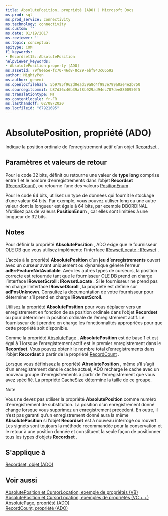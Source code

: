 ```yaml
---
title: AbsolutePosition, propriété (ADO) | Microsoft Docs
ms.prod: sql
ms.prod_service: connectivity
ms.technology: connectivity
ms.custom: ''
ms.date: 01/19/2017
ms.reviewer: ''
ms.topic: conceptual
apitype: COM
f1_keywords:
- Recordset15::AbsolutePosition
helpviewer_keywords:
- AbsolutePosition property [ADO]
ms.assetid: 79f8ee5e-fc70-46d8-8c29-ebf943c66592
author: MightyPen
ms.author: genemi
ms.openlocfilehash: 5b9795f962d0ead59a8d4f993e799a0ae4e2b750
ms.sourcegitcommit: b87d36c46b39af8b929ad94ec707dee8800950f5
ms.translationtype: MT
ms.contentlocale: fr-FR
ms.lasthandoff: 02/08/2020
ms.locfileid: "67921695"
---
```

# <a name="absoluteposition-property-ado"></a>AbsolutePosition, propriété (ADO)
Indique la position ordinale de l’enregistrement actif d’un objet [Recordset](../../../ado/reference/ado-api/recordset-object-ado.md) .  
  
## <a name="settings-and-return-values"></a>Paramètres et valeurs de retour  
 Pour le code 32 bits, définit ou retourne une valeur de **type long** comprise entre 1 et le nombre d’enregistrements dans l’objet **Recordset** ([RecordCount](../../../ado/reference/ado-api/recordcount-property-ado.md)), ou retourne l’une des valeurs [PositionEnum](../../../ado/reference/ado-api/positionenum.md) .  
  
 Pour le code 64 bits, utilisez un type de données qui fournit le stockage d’une valeur 64 bits. Par exemple, vous pouvez utiliser long ou une autre valeur dont la longueur est égale à 64 bits, par exemple DBORDINAL. N’utilisez pas de valeurs **PositionEnum** , car elles sont limitées à une longueur de 32 bits.  
  
## <a name="remarks"></a>Notes  
 Pour définir la propriété **AbsolutePosition** , ADO exige que le fournisseur OLE DB que vous utilisez implémente l’interface [IRowsetLocate : IRowset](https://msdn.microsoft.com/library/windows/desktop/ms721190.aspx) .  
  
 L’accès à la propriété **AbsolutePosition** d’un **jeu d’enregistrements** ouvert avec un curseur avant uniquement ou dynamique génère l’erreur **adErrFeatureNotAvailable**. Avec les autres types de curseurs, la position correcte est retournée tant que le fournisseur OLE DB prend en charge l’interface **IRowsetScroll : IRowsetLocate** . Si le fournisseur ne prend pas en charge l’interface **IRowsetScroll** , la propriété est définie sur **adPosUnknown**. Consultez la documentation de votre fournisseur pour déterminer s’il prend en charge **IRowsetScroll**.  
  
 Utilisez la propriété **AbsolutePosition** pour vous déplacer vers un enregistrement en fonction de sa position ordinale dans l’objet **Recordset** ou pour déterminer la position ordinale de l’enregistrement actif. Le fournisseur doit prendre en charge les fonctionnalités appropriées pour que cette propriété soit disponible.  
  
 Comme la propriété [AbsolutePage](../../../ado/reference/ado-api/absolutepage-property-ado.md) , **AbsolutePosition** est de base 1 et est égal à 1 lorsque l’enregistrement actif est le premier enregistrement dans le **Recordset**. Vous pouvez obtenir le nombre total d’enregistrements dans l’objet **Recordset** à partir de la propriété [RecordCount](../../../ado/reference/ado-api/recordcount-property-ado.md) .  
  
 Lorsque vous définissez la propriété **AbsolutePosition** , même s’il s’agit d’un enregistrement dans le cache actuel, ADO recharge le cache avec un nouveau groupe d’enregistrements à partir de l’enregistrement que vous avez spécifié. La propriété [CacheSize](../../../ado/reference/ado-api/cachesize-property-ado.md) détermine la taille de ce groupe.  
  
> [!NOTE]
>  Vous ne devez pas utiliser la propriété **AbsolutePosition** comme numéro d’enregistrement de substitution. La position d’un enregistrement donné change lorsque vous supprimez un enregistrement précédent. En outre, il n’est pas garanti qu’un enregistrement donné aura la même **AbsolutePosition** si l’objet **Recordset** est à nouveau interrogé ou rouvert. Les signets sont toujours la méthode recommandée pour la conservation et le retour à une position donnée et constituent la seule façon de positionner tous les types d’objets **Recordset** .  
  
## <a name="applies-to"></a>S'applique à  
 [Recordset, objet (ADO)](../../../ado/reference/ado-api/recordset-object-ado.md)  
  
## <a name="see-also"></a>Voir aussi  
 [AbsolutePosition et CursorLocation, exemple de propriétés (VB)](../../../ado/reference/ado-api/absoluteposition-and-cursorlocation-properties-example-vb.md)   
 [AbsolutePosition et CursorLocation, exemples de propriétés (VC + +)](../../../ado/reference/ado-api/absoluteposition-and-cursorlocation-properties-example-vc.md)   
 [AbsolutePage, propriété (ADO)](../../../ado/reference/ado-api/absolutepage-property-ado.md)   
 [RecordCount, propriété (ADO)](../../../ado/reference/ado-api/recordcount-property-ado.md)
